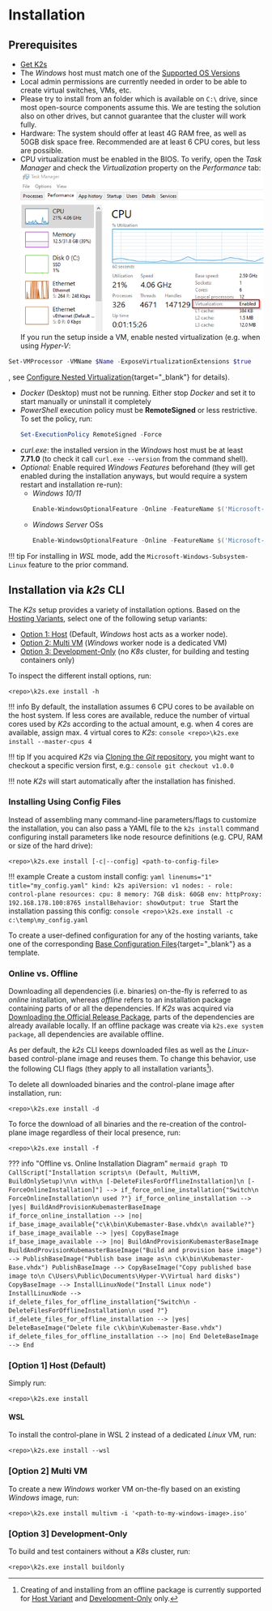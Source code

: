 <!--
SPDX-FileCopyrightText: © 2024 Siemens Healthcare GmbH
SPDX-License-Identifier: MIT
-->

# Installation
## Prerequisites
- [Get K2s](get-k2s.md)
- The *Windows* host must match one of the [Supported OS Versions](os-support.md)
- Local admin permissions are currently needed in order to be able to create virtual switches, VMs, etc.
- Please try to install from an folder which is available on `C:\` drive, since most open-source components assume this. We are testing the solution also on other drives, but cannot guarantee that the cluster will work fully.
- Hardware: The system should offer at least 4G RAM free, as well as 50GB disk space free. Recommended are at least 6 CPU cores, but less are possible.
- CPU virtualization must be enabled in the BIOS. To verify, open the *Task Manager* and check the *Virtualization* property on the *Performance* tab:<br/>
 ![Check Virtualization](assets/check_virtualization.png)
 <br/>If you run the setup inside a VM, enable nested virtualization (e.g. when using *Hyper-V*:<br/>
 ```powershell
 Set-VMProcessor -VMName $Name -ExposeVirtualizationExtensions $true
 ```
 , see [Configure Nested Virtualization](https://learn.microsoft.com/en-us/virtualization/hyper-v-on-windows/user-guide/enable-nested-virtualization#configure-nested-virtualization){target="_blank"} for details).
- *Docker* (Desktop) must not be running. Either stop *Docker* and set it to start manually or uninstall it completely
- *PowerShell* execution policy must be **RemoteSigned** or less restrictive. To set the policy, run:
  ```powershell 
  Set-ExecutionPolicy RemoteSigned -Force
  ```
- *curl.exe*: the installed version in the *Windows* host must be at least **7.71.0** (to check it call `curl.exe --version` from the command shell).
- *Optional:* Enable required *Windows Features* beforehand (they will get enabled during the installation anyways, but would require a system restart and installation re-run):
  - *Windows 10/11*
    ```powershell
    Enable-WindowsOptionalFeature -Online -FeatureName $('Microsoft-Hyper-V-All', 'Microsoft-Hyper-V', 'Microsoft-Hyper-V-Tools-All', 'Microsoft-Hyper-V-Management-PowerShell', 'Microsoft-Hyper-V-Hypervisor', 'Microsoft-Hyper-V-Services', 'Microsoft-Hyper-V-Management-Clients', 'Containers', 'VirtualMachinePlatform') -All -NoRestart
    ``` 
  - *Windows Server* OSs
    ```powershell 
    Enable-WindowsOptionalFeature -Online -FeatureName $('Microsoft-Hyper-V', 'Microsoft-Hyper-V-Management-PowerShell', 'Containers', 'VirtualMachinePlatform') -All -NoRestart
    ``` 

!!! tip
    For installing in *WSL* mode, add the `Microsoft-Windows-Subsystem-Linux` feature to the prior command.

## Installation via *k2s* CLI
The *K2s* setup provides a variety of installation options. Based on the [Hosting Variants](../user-guide/hosting-variants.md), select one of the following setup variants:

 - [Option 1: Host](#option-1-host-default) (Default, *Windows* host acts as a worker node).
 - [Option 2: Multi VM](#option-2-multi-vm) (*Windows* worker node is a dedicated VM)
 - [Option 3: Development-Only](#option-3-development-only) (no *K8s* cluster, for building and testing containers only)

To inspect the different install options, run:
```console
<repo>\k2s.exe install -h
```

!!! info
    By default, the installation assumes 6 CPU cores to be available on the host system. If less cores are available, reduce the number of virtual cores used by *K2s* according to the actual amount, e.g. when 4 cores are available, assign max. 4 virtual cores to *K2s*:
    ```console
    <repo>\k2s.exe install --master-cpus 4
    ```

!!! tip
    If you acquired *K2s* via [Cloning the *Git* repository](get-k2s.md#option-2-clone-git-repository), you might want to checkout a specific version first, e.g.:
    ```console
    git checkout v1.0.0
    ```

!!! note
    *K2s* will start automatically after the installation has finished.

### Installing Using Config Files
Instead of assembling many command-line parameters/flags to customize the installation, you can also pass a YAML file to the `k2s install` command configuring install parameters like node resource definitions (e.g. CPU, RAM or size of the hard drive):
```console
<repo>\k2s.exe install [-c|--config] <path-to-config-file>
```

!!! example
    Create a custom install config:
    ```yaml linenums="1" title="my_config.yaml"
    kind: k2s
    apiVersion: v1
    nodes:
      - role: control-plane
        resources:
          cpu: 8
          memory: 7GB
          disk: 60GB
    env:
      httpProxy: 192.168.178.100:8765
    installBehavior:
      showOutput: true
    ```
    Start the installation passing this config:
    ```console
    <repo>\k2s.exe install -c c:\temp\my_config.yaml
    ```

To create a user-defined configuration for any of the hosting variants, take one of the corresponding [Base Configuration Files](https://github.com/Siemens-Healthineers/K2s/tree/main/k2s/cmd/k2s/cmd/install/config/embed){target="_blank"} as a template.

### Online vs. Offline
Downloading all dependencies (i.e. binaries) on-the-fly is referred to as *online* installation, whereas *offline* refers to an installation package containing parts of or all the dependencies. If *K2s* was acquired via [Downloading the Official Release Package](get-k2s.md#option-1-download-official-release-package), parts of the dependencies are already available locally. If an offline package was create via `k2s.exe system package`, all dependencies are available offline.

As per default, the *k2s* CLI keeps downloaded files as well as the *Linux*-based control-plane image and reuses them. To change this behavior, use the following CLI flags (they apply to all installation variants[^1]).

To delete all downloaded binaries and the control-plane image after installation, run:
```console
<repo>\k2s.exe install -d
```

To force the download of all binaries and the re-creation of the control-plane image regardless of their local presence, run:
```console
<repo>\k2s.exe install -f
```

??? info "Offline vs. Online Installation Diagram"
    ```mermaid
    graph TD
        CallScript["Installation scripts\n (Default, MultiVM, BuildOnlySetup)\n\n with\n [-DeleteFilesForOfflineInstallation]\n [-ForceOnlineInstallation]"] --> if_force_online_installation{"Switch\n ForceOnlineInstallation\n used ?"}
        if_force_online_installation --> |yes| BuildAndProvisionKubemasterBaseImage
        if_force_online_installation --> |no| if_base_image_available{"c\k\bin\Kubemaster-Base.vhdx\n available?"}
        if_base_image_available --> |yes| CopyBaseImage
        if_base_image_available --> |no| BuildAndProvisionKubemasterBaseImage
        BuildAndProvisionKubemasterBaseImage("Build and provision base image") --> PublishBaseImage("Publish base image as\n c\k\bin\Kubemaster-Base.vhdx")
        PublishBaseImage --> CopyBaseImage("Copy published base image to\n C\Users\Public\Documents\Hyper-V\Virtual hard disks")
        CopyBaseImage --> InstallLinuxNode("Install Linux node")
        InstallLinuxNode --> if_delete_files_for_offline_installation{"Switch\n -DeleteFilesForOfflineInstallation\n used ?"}
        if_delete_files_for_offline_installation --> |yes| DeleteBaseImage("Delete file c\k\bin\Kubemaster-Base.vhdx")
        if_delete_files_for_offline_installation --> |no| End
        DeleteBaseImage --> End
    ```

[^1]: Creating of and installing from an offline package is currently supported for [Host Variant](../user-guide/hosting-variants.md#host-default) and [Development-Only](../user-guide/hosting-variants.md#development-only) only. 

### \[Option 1\] Host (Default)
Simply run:
```console
<repo>\k2s.exe install
```

#### WSL
To install the control-plane in WSL 2 instead of a dedicated *Linux* VM, run:
```console
<repo>\k2s.exe install --wsl
```

### \[Option 2\] Multi VM
To create a new *Windows* worker VM on-the-fly based on an existing *Windows* image, run:
```console
<repo>\k2s.exe install multivm -i '<path-to-my-windows-image>.iso'
```

### \[Option 3\] Development-Only
To build and test containers without a *K8s* cluster, run:
```console
<repo>\k2s.exe install buildonly
```